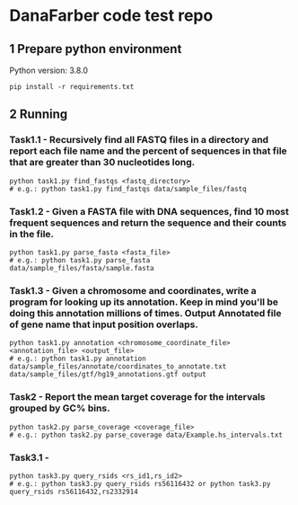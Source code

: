 # DanaFarber code test repo
## 1 Prepare python environment
Python version: 3.8.0

```shell
pip install -r requirements.txt 
```

## 2 Running
### Task1.1 - Recursively find all FASTQ files in a directory and report each file name and the percent of sequences in that file that are greater than 30 nucleotides long.
```shell
python task1.py find_fastqs <fastq_directory>
# e.g.: python task1.py find_fastqs data/sample_files/fastq 
```
### Task1.2 - Given a FASTA file with DNA sequences, find 10 most frequent sequences and return the sequence and their counts in the file.
```shell
python task1.py parse_fasta <fasta_file>
# e.g.: python task1.py parse_fasta data/sample_files/fasta/sample.fasta
```
### Task1.3 - Given a chromosome and coordinates, write a program for looking up its annotation. Keep in mind you'll be doing this annotation millions of times. Output Annotated file of gene name that input position overlaps.
```shell
python task1.py annotation <chromosome_coordinate_file> <annotation_file> <output_file>
# e.g.: python task1.py annotation data/sample_files/annotate/coordinates_to_annotate.txt data/sample_files/gtf/hg19_annotations.gtf output
```
### Task2 - Report the mean target coverage for the intervals grouped by GC% bins.
```shell
python task2.py parse_coverage <coverage_file>
# e.g.: python task2.py parse_coverage data/Example.hs_intervals.txt
```
### Task3.1 - 
```shell
python task3.py query_rsids <rs_id1,rs_id2>
# e.g.: python task3.py query_rsids rs56116432 or python task3.py query_rsids rs56116432,rs2332914
```